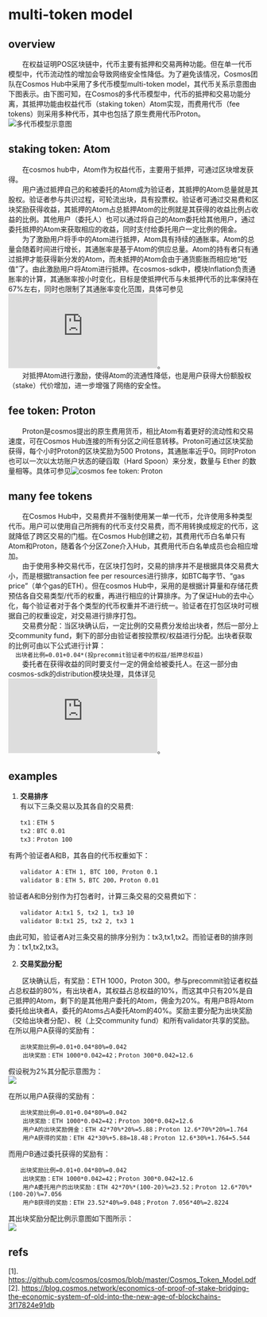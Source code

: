 # multi-token model  

## overview
  　　在权益证明POS区块链中，代币主要有抵押和交易两种功能。但在单一代币模型中，代币流动性的增加会导致网络安全性降低。为了避免该情况，Cosmos团队在Cosmos Hub中采用了多代币模型multi-token model，其代币关系示意图由下图表示。由下图可知，在Cosmos的多代币模型中，代币的抵押和交易功能分离，其抵押功能由权益代币（staking token）Atom实现，而费用代币（fee tokens）则采用多种代币，其中也包括了原生费用代币Proton。  
    ![多代币模型示意图]( https://github.com/ChenypZJU/seminar/blob/master/7.cross-chain-cosmos-tendermint/notes/pictures/multi_token_model.png)
## staking token: Atom  
　　在cosmos hub中，Atom作为权益代币，主要用于抵押，可通过区块增发获得。  
　　用户通过抵押自己的和被委托的Atom成为验证者，其抵押的Atom总量就是其股权。验证者参与共识过程，可轮流出块，具有投票权。验证者可通过交易费和区块奖励获得收益，其抵押的Atom占总抵押Atom的比例就是其获得的收益比例占收益的比例。其他用户（委托人）也可以通过将自己的Atom委托给其他用户，通过委托抵押的Atom来获取相应的收益，同时支付给委托用户一定比例的佣金。  
　　为了激励用户将手中的Atom进行抵押，Atom具有持续的通胀率。Atom的总量会随着时间进行增长，其通胀率是基于Atom的供应总量。Atom的持有者只有通过抵押才能获得新分发的Atom，而未抵押的Atom会由于通货膨胀而相应地“贬值”了。由此激励用户将Atom进行抵押。在cosmos-sdk中，模块Inflation负责通胀率的计算，其通胀率按小时变化，目标是使抵押代币与未抵押代币的比率保持在67%左右，同时也限制了其通胀率变化范围，具体可参见![inflation in cosmos-sdk:end_block.md](https://github.com/cosmos/cosmos-sdk/blob/develop/docs/spec/inflation/end_block.md)。   
　　对抵押Atom进行激励，使得Atom的流通性降低，也是用户获得大份额股权（stake）代价增加，进一步增强了网络的安全性。
## fee token: Proton
　　Proton是cosmos提出的原生费用货币，相比Atom有着更好的流动性和交易速度，可在Cosmos Hub连接的所有分区之间任意转移。Proton可通过区块奖励获得，每个小时Proton的区块奖励为500 Protons，其通胀率近乎0。同时Proton也可以一次以太坊账户状态的硬舀取（Hard Spoon）来分发，数量与 Ether 的数量相等。具体可参见![cosmos fee token: Proton](https://medium.com/tendermint/proposed-cosmos-fee-token-codename-photon-e0927daf5c4c)
## many fee tokens  
　　在Cosmos Hub中，交易费并不强制使用某一单一代币，允许使用多种类型代币。用户可以使用自己所拥有的代币支付交易费，而不用转换成规定的代币，这就降低了跨区交易的门槛。在Cosmos Hub创建之初，其费用代币白名单只有Atom和Proton，随着各个分区Zone介入Hub，其费用代币白名单成员也会相应增加。  
　　由于使用多种交易代币，在区块打包时，交易的排序并不是根据具体交易费大小，而是根据transaction fee per resources进行排序，如BTC每字节、“gas price”（单个gas的ETH）。但在cosmos Hub中，采用的是根据计算量和存储花费预估各自交易类型/代币的权重，再进行相应的计算排序。为了保证Hub的去中心化，每个验证者对于各个类型的代币权重并不进行统一。验证者在打包区块时可根据自己的权重设定，对交易进行排序打包。  
  　　交易费分配：当区块确认后，一定比例的交易费分发给出块者，然后一部分上交community fund，剩下的部分由验证者按投票权/权益进行分配。出块者获取的比例可由以下公式进行计算：  
     ```  
     出块者比例=0.01+0.04*(投precommit验证者中的权益/抵押总权益)  
     ```  
　　委托者在获得收益的同时要支付一定的佣金给被委托人。在这一部分由cosmos-sdk的distribution模块处理，具体详见![distribution in cosmos-sdk](https://github.com/cosmos/cosmos-sdk/blob/develop/docs/spec/distribution/end_block.md)。
  
## examples  
1. **交易排序**  
有以下三条交易以及其各自的交易费:  
  ```
  　　tx1：ETH 5  
  　　tx2：BTC 0.01  
  　　tx3：Proton 100  
  ```  
  有两个验证者A和B，其各自的代币权重如下：    
  ```
　　validator A：ETH 1, BTC 100, Proton 0.1  　　
 　　validator B：ETH 5，BTC 200，Proton 0.01  
  ```
  验证者A和B分别作为打包者时，计算三条交易的交易费如下：  
  ```
  　　validator A:tx1 5, tx2 1, tx3 10 
  　　validator B:tx1 25, tx2 2, tx3 1  
  ```
  由此可知，验证者A对三条交易的排序分别为：tx3,tx1,tx2。而验证者B的排序则为：tx1,tx2,tx3。  
    
    
  2. **交易奖励分配**  
  
　　区块确认后，有奖励：ETH 1000，Proton 300。参与precommit验证者权益占总权益的80%，有出块者A，其权益占总权益的10%，而这其中只有20%是自己抵押的Atom，剩下的是其他用户委托的Atom，佣金为20%。有用户B将Atom委托给出块者A，委托的Atoms占A委托Atom的40%。奖励主要分配为出块奖励（交给出块者分配）、税（上交community fund）和所有validator共享的奖励。 在所以用户A获得的奖励有：  
```  
　　出块奖励比例=0.01+0.04*80%=0.042  
    出块奖励：ETH 1000*0.042=42；Proton 300*0.042=12.6   
```    
假设税为2%其分配示意图为：   
  ![](https://github.com/ChenypZJU/seminar/blob/master/7.cross-chain-cosmos-tendermint/notes/pictures/%E4%BA%A4%E6%98%93%E5%A5%96%E5%8A%B1%E5%88%86%E9%85%8D%E7%A4%BA%E6%84%8F%E5%9B%BE.png)  
  
 在所以用户A获得的奖励有：  
```  
　　出块奖励比例=0.01+0.04*80%=0.042  
    出块奖励：ETH 1000*0.042=42；Proton 300*0.042=12.6  
    用户A的出块奖励佣金：ETH 42*70%*20%=5.88；Proton 12.6*70%*20%=1.764  
    用户A获得的奖励：ETH 42*30%+5.88=18.48；Proton 12.6*30%+1.764=5.544  
```  
而用户B通过委托获得的奖励有：  
```  
　　出块奖励比例=0.01+0.04*80%=0.042  
    出块奖励：ETH 1000*0.042=42；Proton 300*0.042=12.6  
    用户A委托用户的出块奖励：ETH 42*70%*(100-20)%=23.52；Proton 12.6*70%*(100-20)%=7.056  
    用户B获得的奖励：ETH 23.52*40%=9.048；Proton 7.056*40%=2.8224  
``` 
其出块奖励分配比例示意图如下图所示：  
![](https://github.com/ChenypZJU/seminar/blob/master/7.cross-chain-cosmos-tendermint/notes/pictures/%E5%87%BA%E5%9D%97%E5%A5%96%E5%8A%B1%E5%88%86%E9%85%8D%E7%A4%BA%E6%84%8F%E5%9B%BE.png)
## refs  
[1]. https://github.com/cosmos/cosmos/blob/master/Cosmos_Token_Model.pdf  
[2]. https://blog.cosmos.network/economics-of-proof-of-stake-bridging-the-economic-system-of-old-into-the-new-age-of-blockchains-3f17824e91db
